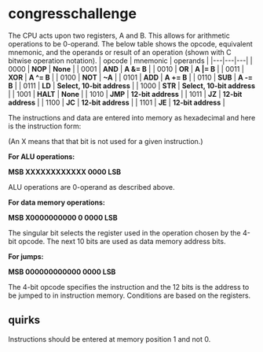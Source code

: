 # congresschallenge
The CPU acts upon two registers, A and B. This allows for arithmetic operations to be 0-operand. The below table shows the opcode, equivalent mnemonic, and the operands or result of an operation (shown with C bitwise operation notation).
| opcode | mnemonic | operands |
|---|---|---|
| 0000 | **NOP** | **None** |
| 0001 | **AND** | **A &= B** |
| 0010 | **OR** | **A \|= B** |
| 0011 | **XOR** | **A ^= B** |
| 0100 | **NOT** | **~A** |
| 0101 | **ADD** | **A += B** |
| 0110 | **SUB** | **A -= B** |
| 0111 | **LD** | **Select, 10-bit address** |
| 1000 | **STR** | **Select, 10-bit address** |
| 1001 | **HALT** | **None** |
| 1010 | **JMP** | **12-bit address** |
| 1011 | **JZ** | **12-bit address** |
| 1100 | **JC** | **12-bit address** |
| 1101 | **JE** | **12-bit address** |

The instructions and data are entered into memory as hexadecimal and here is the instruction form:

(An X means that that bit is not used for a given instruction.)

**For ALU operations:**

**MSB XXXXXXXXXXXX 0000 LSB**

ALU operations are 0-operand as described above.

**For data memory operations:**

**MSB X0000000000 0 0000 LSB**

The singular bit selects the register used in the operation chosen by the 4-bit opcode. The next 10 bits are used as data memory address bits. 

**For jumps:**

**MSB 000000000000 0000 LSB**

The 4-bit opcode specifies the instruction and the 12 bits is the address to be jumped to in instruction memory. Conditions are based on the registers.


## quirks
Instructions should be entered at memory position 1 and not 0.
